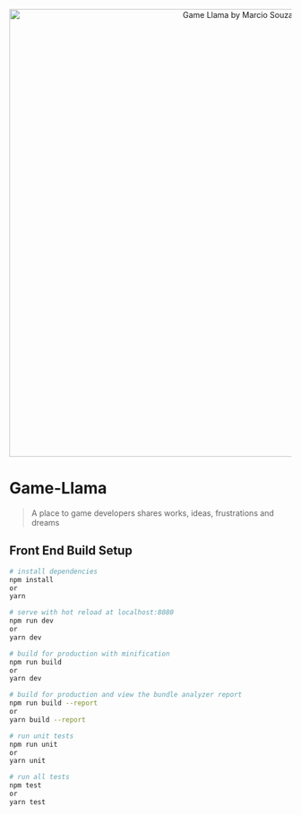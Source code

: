 
<p align="center">
  <img src="https://lh3.googleusercontent.com/WcgJbEIsLBfBrQxXEzGD98vJoqecgahXuRmEJhdTt2pnQp7wfu3aKDKFvcg9_PV0sBqhKoJiWuES_VVALKZh4v3UsDFZM5voUvrmsfvAXXmzzcsNyskh0HH59lRxCL90tn0tzKhNSlofnH88h0BUi_ss6TffK0HKXKYTCbQ0BqxhqRyojs2UkyPZtEze8wXRUm6Jt5HM__Svkjhec1ChF6NffYD31Aytj3jO8cWV2SwYHbFuQfyLSXpl38ZpQQhv2Ih265M43w7PvqECtautHMNYQd0Yu_3DTeZJbJzlWtpjhFB9PO7ozRPJ_5uzslOboE1osZnW3tfowDFRwQCwGtEOqdEh9lE8-xc49MTlCgmb-C7_kjzbcTyNMm8y0qFw1qbbDbzGv-jf68DXbJiQxOgXGAhca-HlYbqH8FpJPtZUOd0K6f-zi1YMP7CmVkhhXLuUSFXEKPmSVybHs82XrAa5nt0LvsEzgHmvK4wCdGll3pQ4WItH3c-UgYJUGRadewAP53Dbb34f7J6ljTRrvGIwnsVkZnYnBEqFxsRz6OFOGi1Qht791AnfE4phgLrkW5uzUEWDRHQ5g2EfNnVpfjRvQL-m2uiU7c3B2abx9iQx3h8XilaRGVuYDNWFPJZPtJw8R4YFX3MbEHje-5thWIJvbZ8i7QKMPjgNazFrRcKSNdmoMhBFG5sR=w909-h532-no" width="800" title="Game Llama by Marcio Souza">
</p>

# Game-Llama
> A place to game developers shares works, ideas, frustrations and dreams

## Front End Build Setup

``` bash
# install dependencies
npm install
or
yarn

# serve with hot reload at localhost:8080
npm run dev
or
yarn dev

# build for production with minification
npm run build
or 
yarn dev

# build for production and view the bundle analyzer report
npm run build --report
or
yarn build --report

# run unit tests
npm run unit
or
yarn unit

# run all tests
npm test
or
yarn test
